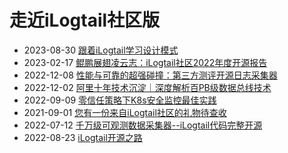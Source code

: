 # 走近iLogtail社区版

* 2023-08-30 [跟着iLogtail学习设计模式](https://mp.weixin.qq.com/s/gfy9DfvcTuCiBiLJdZLTKQ)
* 2023-02-17 [鲲鹏展翅凌云志：iLogtail社区2022年度开源报告](https://mp.weixin.qq.com/s/6luD7VUFd_0aaeyUBAShkw)
* 2022-12-08 [性能与可靠的超强碰撞：第三方测评开源日志采集器](https://mp.weixin.qq.com/s/8mCVk3gvXPOijTlcRjUR_w)
* 2022-12-02 [阿里十年技术沉淀｜深度解析百PB级数据总线技术](https://mp.weixin.qq.com/s/NKoTCM5o-Rs_83Wakk9yCw)
* 2022-09-09 [零信任策略下K8s安全监控最佳实践](https://mp.weixin.qq.com/s/wYUNsGaWEnQZ0BVxsQORbA)
* 2021-09-01 [您有一份来自iLogtail社区的礼物待查收](https://mp.weixin.qq.com/s/fyWwnKR1I4jgNiX30Wu-Vg)
* 2022-07-12 [千万级可观测数据采集器--iLogtail代码完整开源](https://mp.weixin.qq.com/s/Cam_OjPWhcEj77kqC0Q1SA)
* 2022-08-23 [iLogtail开源之路](https://mp.weixin.qq.com/s/5j5KJe9BmpZ1tdb-KCx_CQ)
